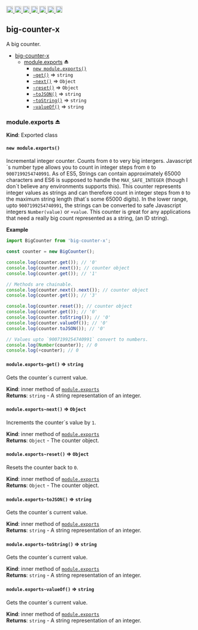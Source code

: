 <a
  href="https://travis-ci.org/Xotic750/big-counter-x"
  title="Travis status">
<img
  src="https://travis-ci.org/Xotic750/big-counter-x.svg?branch=master"
  alt="Travis status" height="18">
</a>
<a
  href="https://david-dm.org/Xotic750/big-counter-x"
  title="Dependency status">
<img src="https://david-dm.org/Xotic750/big-counter-x/status.svg"
  alt="Dependency status" height="18"/>
</a>
<a
  href="https://david-dm.org/Xotic750/big-counter-x?type=dev"
  title="devDependency status">
<img src="https://david-dm.org/Xotic750/big-counter-x/dev-status.svg"
  alt="devDependency status" height="18"/>
</a>
<a
  href="https://badge.fury.io/js/big-counter-x"
  title="npm version">
<img src="https://badge.fury.io/js/big-counter-x.svg"
  alt="npm version" height="18">
</a>
<a
  href="https://www.jsdelivr.com/package/npm/big-counter-x"
  title="jsDelivr hits">
<img src="https://data.jsdelivr.com/v1/package/npm/big-counter-x/badge?style=rounded"
  alt="jsDelivr hits" height="18">
</a>
<a
  href="https://bettercodehub.com/results/Xotic750/big-counter-x"
  title="bettercodehub score">
<img src="https://bettercodehub.com/edge/badge/Xotic750/big-counter-x?branch=master"
  alt="bettercodehub score" height="18">
</a>
<a
  href="https://coveralls.io/github/Xotic750/big-counter-x?branch=master"
  title="Coverage Status">
<img src="https://coveralls.io/repos/github/Xotic750/big-counter-x/badge.svg?branch=master"
  alt="Coverage Status" height="18">
</a>

<a name="module_big-counter-x"></a>

## big-counter-x

A big counter.

- [big-counter-x](#module_big-counter-x)
  - [module.exports](#exp_module_big-counter-x--module.exports) ⏏
    - [`new module.exports()`](#new_module_big-counter-x--module.exports_new)
    - [`~get()`](#module_big-counter-x--module.exports..get) ⇒ <code>string</code>
    - [`~next()`](#module_big-counter-x--module.exports..next) ⇒ <code>Object</code>
    - [`~reset()`](#module_big-counter-x--module.exports..reset) ⇒ <code>Object</code>
    - [`~toJSON()`](#module_big-counter-x--module.exports..toJSON) ⇒ <code>string</code>
    - [`~toString()`](#module_big-counter-x--module.exports..toString) ⇒ <code>string</code>
    - [`~valueOf()`](#module_big-counter-x--module.exports..valueOf) ⇒ <code>string</code>

<a name="exp_module_big-counter-x--module.exports"></a>

### module.exports ⏏

**Kind**: Exported class  
<a name="new_module_big-counter-x--module.exports_new"></a>

#### `new module.exports()`

Incremental integer counter. Counts from `0` to very big intergers.
Javascript´s number type allows you to count in integer steps
from `0` to `9007199254740991`. As of ES5, Strings can contain
approximately 65000 characters and ES6 is supposed to handle
the `MAX_SAFE_INTEGER` (though I don´t believe any environments supports
this). This counter represents integer values as strings and can therefore
count in integer steps from `0` to the maximum string length (that´s some
65000 digits). In the lower range, upto `9007199254740991`, the strings can
be converted to safe Javascript integers `Number(value)` or `+value`. This
counter is great for any applications that need a really big count
represented as a string, (an ID string).

**Example**

```js
import BigCounter from 'big-counter-x';

const counter = new BigCounter();

console.log(counter.get()); // '0'
console.log(counter.next()); // counter object
console.log(counter.get()); // '1'

// Methods are chainable.
console.log(counter.next().next()); // counter object
console.log(counter.get()); // '3'

console.log(counter.reset()); // counter object
console.log(counter.get()); // '0'
console.log(counter.toString()); // '0'
console.log(counter.valueOf()); // '0'
console.log(counter.toJSON()); // '0'

// Values upto `9007199254740991` convert to numbers.
console.log(Number(counter)); // 0
console.log(+counter); // 0
```

<a name="module_big-counter-x--module.exports..get"></a>

#### `module.exports~get()` ⇒ <code>string</code>

Gets the counter´s current value.

**Kind**: inner method of [<code>module.exports</code>](#exp_module_big-counter-x--module.exports)  
**Returns**: <code>string</code> - A string representation of an integer.  
<a name="module_big-counter-x--module.exports..next"></a>

#### `module.exports~next()` ⇒ <code>Object</code>

Increments the counter´s value by `1`.

**Kind**: inner method of [<code>module.exports</code>](#exp_module_big-counter-x--module.exports)  
**Returns**: <code>Object</code> - The counter object.  
<a name="module_big-counter-x--module.exports..reset"></a>

#### `module.exports~reset()` ⇒ <code>Object</code>

Resets the counter back to `0`.

**Kind**: inner method of [<code>module.exports</code>](#exp_module_big-counter-x--module.exports)  
**Returns**: <code>Object</code> - The counter object.  
<a name="module_big-counter-x--module.exports..toJSON"></a>

#### `module.exports~toJSON()` ⇒ <code>string</code>

Gets the counter´s current value.

**Kind**: inner method of [<code>module.exports</code>](#exp_module_big-counter-x--module.exports)  
**Returns**: <code>string</code> - A string representation of an integer.  
<a name="module_big-counter-x--module.exports..toString"></a>

#### `module.exports~toString()` ⇒ <code>string</code>

Gets the counter´s current value.

**Kind**: inner method of [<code>module.exports</code>](#exp_module_big-counter-x--module.exports)  
**Returns**: <code>string</code> - A string representation of an integer.  
<a name="module_big-counter-x--module.exports..valueOf"></a>

#### `module.exports~valueOf()` ⇒ <code>string</code>

Gets the counter´s current value.

**Kind**: inner method of [<code>module.exports</code>](#exp_module_big-counter-x--module.exports)  
**Returns**: <code>string</code> - A string representation of an integer.
